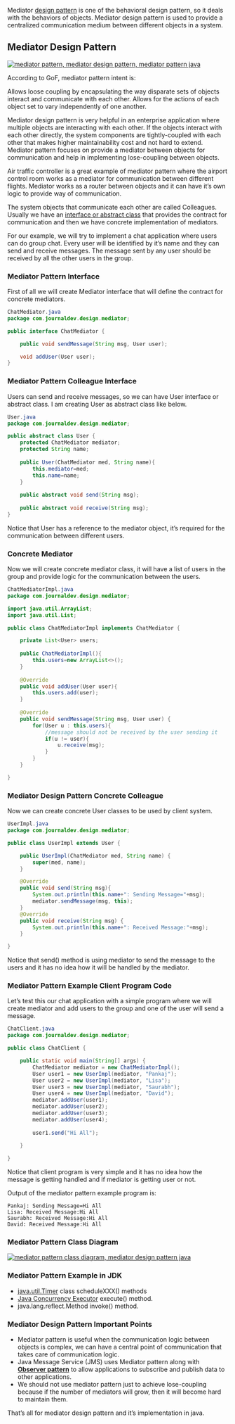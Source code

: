 Mediator [design pattern](https://www.journaldev.com/1827/java-design-patterns-example-tutorial) is one of the behavioral design pattern, so it deals with the behaviors of objects. Mediator design pattern is used to provide a centralized communication medium between different objects in a system.



## Mediator Design Pattern

[![mediator pattern, mediator design pattern, mediator pattern java](https://cdn.journaldev.com/wp-content/uploads/2013/07/mediator-design-pattern.jpg)](https://cdn.journaldev.com/wp-content/uploads/2013/07/mediator-design-pattern.jpg)

According to GoF, mediator pattern intent is:

Allows loose coupling by encapsulating the way disparate sets of objects interact and communicate with each other. Allows for the actions of each object set to vary independently of one another.

Mediator design pattern is very helpful in an enterprise application where multiple objects are interacting with each other. If the objects interact with each other directly, the system components are tightly-coupled with each other that makes higher maintainability cost and not hard to extend. Mediator pattern focuses on provide a mediator between objects for communication and help in implementing lose-coupling between objects.

Air traffic controller is a great example of mediator pattern where the airport control room works as a mediator for communication between different flights. Mediator works as a router between objects and it can have it’s own logic to provide way of communication.



The system objects that communicate each other are called Colleagues. Usually we have an [interface or abstract class](https://www.journaldev.com/1607/difference-between-abstract-class-and-interface-in-java) that provides the contract for communication and then we have concrete implementation of mediators.

For our example, we will try to implement a chat application where users can do group chat. Every user will be identified by it’s name and they can send and receive messages. The message sent by any user should be received by all the other users in the group.

### Mediator Pattern Interface

First of all we will create Mediator interface that will define the contract for concrete mediators.

```java
ChatMediator.java
package com.journaldev.design.mediator;

public interface ChatMediator {

	public void sendMessage(String msg, User user);

	void addUser(User user);
}
```

### Mediator Pattern Colleague Interface

Users can send and receive messages, so we can have User interface or abstract class. I am creating User as abstract class like below.

```java
User.java
package com.journaldev.design.mediator;

public abstract class User {
	protected ChatMediator mediator;
	protected String name;
	
	public User(ChatMediator med, String name){
		this.mediator=med;
		this.name=name;
	}
	
	public abstract void send(String msg);
	
	public abstract void receive(String msg);
}
```

Notice that User has a reference to the mediator object, it’s required for the communication between different users.

### Concrete Mediator

Now we will create concrete mediator class, it will have a list of users in the group and provide logic for the communication between the users.

```java
ChatMediatorImpl.java
package com.journaldev.design.mediator;

import java.util.ArrayList;
import java.util.List;

public class ChatMediatorImpl implements ChatMediator {

	private List<User> users;
	
	public ChatMediatorImpl(){
		this.users=new ArrayList<>();
	}
	
	@Override
	public void addUser(User user){
		this.users.add(user);
	}
	
	@Override
	public void sendMessage(String msg, User user) {
		for(User u : this.users){
			//message should not be received by the user sending it
			if(u != user){
				u.receive(msg);
			}
		}
	}

}
```

### Mediator Design Pattern Concrete Colleague

Now we can create concrete User classes to be used by client system.

```java
UserImpl.java
package com.journaldev.design.mediator;

public class UserImpl extends User {

	public UserImpl(ChatMediator med, String name) {
		super(med, name);
	}

	@Override
	public void send(String msg){
		System.out.println(this.name+": Sending Message="+msg);
		mediator.sendMessage(msg, this);
	}
	@Override
	public void receive(String msg) {
		System.out.println(this.name+": Received Message:"+msg);
	}

}
```

Notice that send() method is using mediator to send the message to the users and it has no idea how it will be handled by the mediator.

### Mediator Pattern Example Client Program Code

Let’s test this our chat application with a simple program where we will create mediator and add users to the group and one of the user will send a message.

```java
ChatClient.java
package com.journaldev.design.mediator;

public class ChatClient {

	public static void main(String[] args) {
		ChatMediator mediator = new ChatMediatorImpl();
		User user1 = new UserImpl(mediator, "Pankaj");
		User user2 = new UserImpl(mediator, "Lisa");
		User user3 = new UserImpl(mediator, "Saurabh");
		User user4 = new UserImpl(mediator, "David");
		mediator.addUser(user1);
		mediator.addUser(user2);
		mediator.addUser(user3);
		mediator.addUser(user4);
		
		user1.send("Hi All");
		
	}

}
```

Notice that client program is very simple and it has no idea how the message is getting handled and if mediator is getting user or not.

Output of the mediator pattern example program is:

```shell
Pankaj: Sending Message=Hi All
Lisa: Received Message:Hi All
Saurabh: Received Message:Hi All
David: Received Message:Hi All
```

### Mediator Pattern Class Diagram

[![mediator pattern class diagram, mediator design pattern java](https://cdn.journaldev.com/wp-content/uploads/2013/07/mediator-pattern-450x264.png)](https://cdn.journaldev.com/wp-content/uploads/2013/07/mediator-pattern.png)

### Mediator Pattern Example in JDK

- [java.util.Timer](https://www.journaldev.com/1050/java-timer-timertask-example) class scheduleXXX() methods
- [Java Concurrency Executor](https://www.journaldev.com/1069/threadpoolexecutor-java-thread-pool-example-executorservice) execute() method.
- java.lang.reflect.Method invoke() method.

### Mediator Design Pattern Important Points

- Mediator pattern is useful when the communication logic between objects is complex, we can have a central point of communication that takes care of communication logic.
- Java Message Service (JMS) uses Mediator pattern along with **[Observer pattern](https://www.journaldev.com/1739/observer-design-pattern-in-java)** to allow applications to subscribe and publish data to other applications.
- We should not use mediator pattern just to achieve lose-coupling because if the number of mediators will grow, then it will become hard to maintain them.

That’s all for mediator design pattern and it’s implementation in java.

